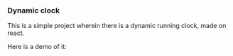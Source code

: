 ### Dynamic clock

This is a simple project wherein there is a dynamic running clock, made on react.

Here is a demo of it:
